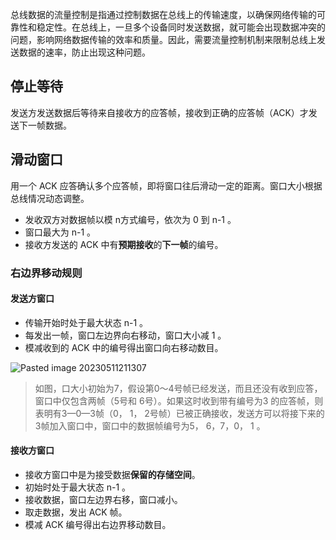 总线数据的流量控制是指通过控制数据在总线上的传输速度，以确保网络传输的可靠性和稳定性。在总线上，一旦多个设备同时发送数据，就可能会出现数据冲突的问题，影响网络数据传输的效率和质量。因此，需要流量控制机制来限制总线上发送数据的速率，防止出现这种问题。

## 停止等待

发送方发送数据后等待来自接收方的应答帧，接收到正确的应答帧（ACK）才发送下一帧数据。

## 滑动窗口

用一个 ACK 应答确认多个应答帧，即将窗口往后滑动一定的距离。窗口大小根据总线情况动态调整。

- 发收双方对数据帧以模 n方式编号，依次为 0 到 n-1 。
- 窗口最大为 n-1 。
- 接收方发送的 ACK 中有**预期接收**的**下一帧**的编号。

### 右边界移动规则

#### 发送方窗口

- 传输开始时处于最大状态 n-1 。
- 每发出一帧，窗口左边界向右移动，窗口大小减 1 。
- 模减收到的 ACK 中的编号得出窗口向右移动数目。

![Pasted image 20230511211307](http://pic.qiniu.kicre.top/Pasted%20image%2020230511211307.png)

> 如图，口大小初始为7，假设第0～4号帧已经发送，而且还没有收到应答，窗口中仅包含两帧（5号和 6号）。如果这时收到带有编号为3 的应答帧，则表明有3—0—3帧（0， 1， 2号帧）已被正确接收，发送方可以将接下来的3帧加入窗口中，窗口中的数据帧编号为5， 6，7，0， 1 。

#### 接收方窗口

- 接收方窗口中是为接受数据**保留的存储空间**。
- 初始时处于最大状态 n-1 。
- 接收数据，窗口左边界右移，窗口减小。
- 取走数据，发出 ACK 帧。
- 模减 ACK 编号得出右边界移动数目。

